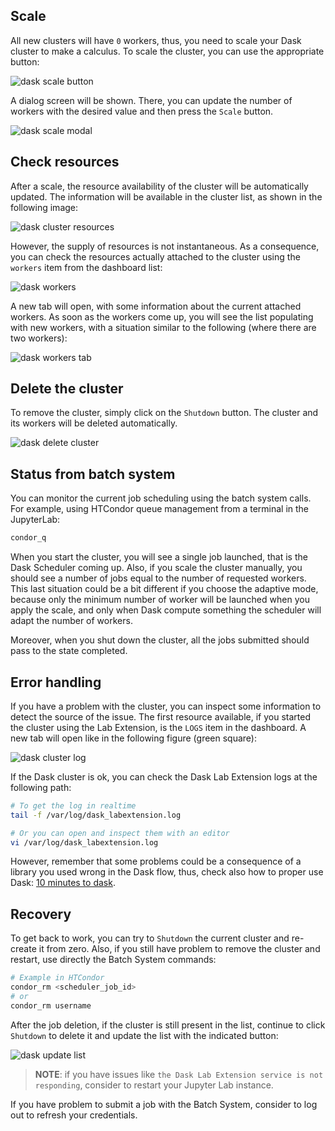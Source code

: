 ## Scale

All new clusters will have `0` workers, thus, you need to scale your Dask cluster
to make a calculus. To scale the cluster, you can use the appropriate button:

![dask scale button](imgs/dask_scale_button.png)

A dialog screen will be shown. There, you can update the number of workers with
the desired value and then press the `Scale` button.

![dask scale modal](imgs/dask_scale_modal.png)

## Check resources

After a scale, the resource availability of the cluster will be automatically updated.
The information will be available in the cluster list, as shown in the following image:

![dask cluster resources](imgs/dask_management_resources.png)

However, the supply of resources is not instantaneous. As a consequence, you can
check the resources actually attached to the cluster using the `workers` item from
the dashboard list:

![dask workers](imgs/dask_management_workers.png)

A new tab will open, with some information about the current attached workers.
As soon as the workers come up, you will see the list populating with new workers,
with a situation similar to the following (where there are two workers):

![dask workers tab](imgs/dask_management_workers_tab.png)

## Delete the cluster

To remove the cluster, simply click on the `Shutdown` button. The cluster and its
workers will be deleted automatically.

![dask delete cluster](imgs/dask_delete_cluster.png)

## Status from batch system

You can monitor the current job scheduling using the batch system calls. For example,
using HTCondor queue management from a terminal in the JupyterLab:

```bash
condor_q
```

When you start the cluster, you will see a single job launched, that is the Dask
Scheduler coming up. Also, if you scale the cluster manually, you should see a number
of jobs equal to the number of requested workers. This last situation could be
a bit different if you choose the adaptive mode, because only the minimum number of
worker will be launched when you apply the scale, and only when Dask compute something
the scheduler will adapt the number of workers.

Moreover, when you shut down the cluster, all the jobs submitted should pass to the state
completed.

## Error handling

If you have a problem with the cluster, you can inspect some information to detect
the source of the issue. The first resource available, if you started the cluster
using the Lab Extension, is the `LOGS` item in the dashboard. A new tab will open
like in the following figure (green square):

![dask cluster log](imgs/dask_cluster_log.png)

If the Dask cluster is ok, you can check the Dask Lab Extension logs at the following path:

```bash
# To get the log in realtime
tail -f /var/log/dask_labextension.log 

# Or you can open and inspect them with an editor
vi /var/log/dask_labextension.log
```

However, remember that some problems could be a consequence of a library you used
wrong in the Dask flow, thus, check also how to proper use Dask: [10 minutes to dask](https://docs.dask.org/en/latest/10-minutes-to-dask.html#).

## Recovery

To get back to work, you can try to `Shutdown` the current cluster and re-create it from zero.
Also, if you still have problem to remove the cluster and restart, use directly the Batch System commands:

```bash
# Example in HTCondor
condor_rm <scheduler_job_id>
# or
condor_rm username
```

After the job deletion, if the cluster is still present in the list, continue to click `Shutdown` to delete
it and update the list with the indicated button:

![dask update list](imgs/dask_update_llist.png)

> **NOTE**: if you have issues like `the Dask Lab Extension service is not responding`, consider to restart
> your Jupyter Lab instance.

If you have problem to submit a job with the Batch System, consider to log out to refresh your credentials.